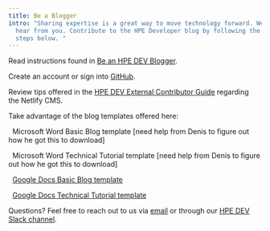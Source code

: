 ```yaml
---
title: Be a Blogger
intro: "Sharing expertise is a great way to move technology forward. We want to
  hear from you. Contribute to the HPE Developer blog by following the simple
  steps below. "
---
```

Read instructions found in [Be an HPE DEV Blogger](https://developer.hpe.com/blog/be-an-hpe-dev-blogger/). 

Create an account or sign into [GitHub](https://github.com/login?return_to=https%3A%2F%2Fgithub.com%2Fhpe-dev-incubator%2Fhpe-dev-portal%2Ffork). 

Review tips offered in the [HPE DEV External Contributor Guide](https://github.com/hpe-dev-incubator/hpe-dev-portal/blob/master/docs/ContributorGuide-v2.md) regarding the Netlify CMS. 

Take advantage of the blog templates offered here: 

&nbsp;&nbsp;Microsoft Word Basic Blog template \[need help from Denis to figure out how he got this to download] 

&nbsp;&nbsp;Microsoft Word Technical Tutorial template \[need help from Denis to figure out how he got this to download] 

&nbsp;&nbsp;[Google Docs Basic Blog template](https://docs.google.com/document/d/1uAHcsJxavfmC0oRoccjBFI_WmuALDWhOINATiCEoDIw/edit) 

&nbsp;&nbsp;[Google Docs Technical Tutorial template](https://docs.google.com/document/d/1bY0QL0TYgQtzjCF4JpsLbDMvPUMarIwQoVZFjQYej1Y/edit) 

Questions? Feel free to reach out to us via [email](mailto:hpedev@hpe.com) or through our [HPE DEV Slack channel](https://slack.hpedev.io/).